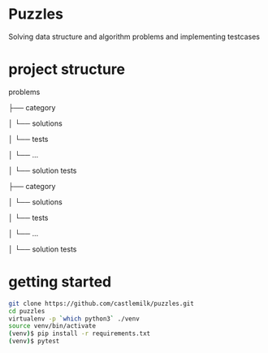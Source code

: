 # Puzzles
Solving data structure and algorithm problems and
implementing testcases

# project structure
problems

├── category

│   └── solutions

│   └── tests

│       └── ...

│       └── solution tests

├── category

│   └── solutions

│   └── tests

│       └── ...

│       └── solution tests




# getting started
```bash
git clone https://github.com/castlemilk/puzzles.git
cd puzzles
virtualenv -p `which python3` ./venv
source venv/bin/activate
(venv)$ pip install -r requirements.txt
(venv)$ pytest
```